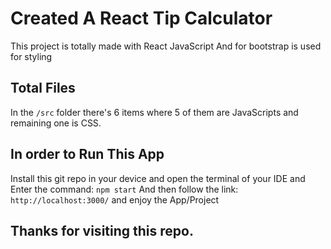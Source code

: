 # Created A React Tip Calculator

This project is totally made with React JavaScript And for bootstrap is used for styling

## Total Files

In the `/src` folder there's 6 items where 5 of them are JavaScripts and remaining one is CSS.

## In order to Run This App 
Install this git repo in your device and open the terminal of your IDE and 
Enter the command:
`npm start`
And then follow the link: `http://localhost:3000/` and enjoy the App/Project

## Thanks for visiting this repo.
